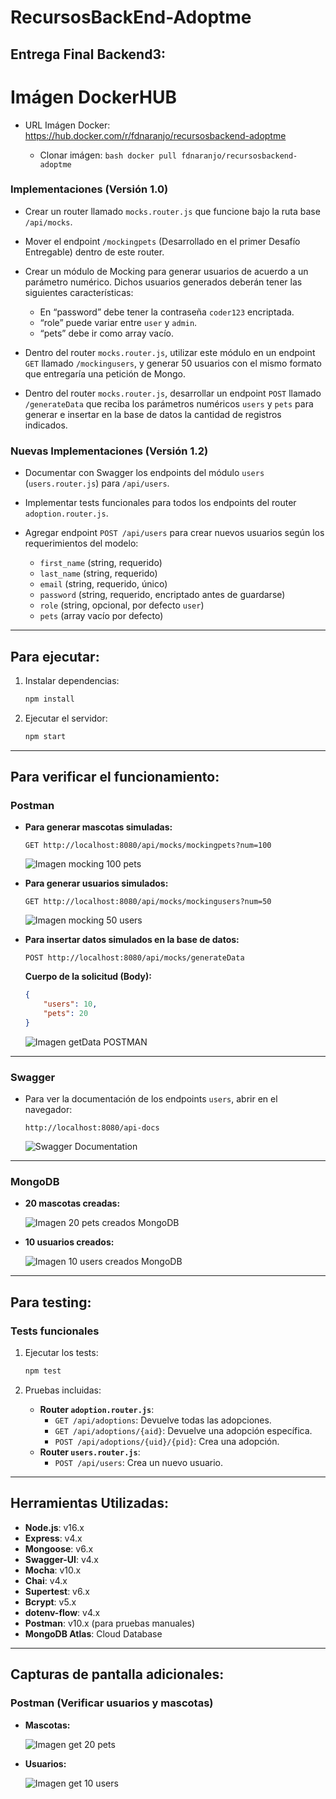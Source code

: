 
# RecursosBackEnd-Adoptme

## **Entrega Final Backend3:**

# **Imágen DockerHUB**

- URL Imágen Docker: https://hub.docker.com/r/fdnaranjo/recursosbackend-adoptme

    - Clonar imágen: 
            ```bash
            docker pull fdnaranjo/recursosbackend-adoptme
            ```
  
### **Implementaciones (Versión 1.0)**

- Crear un router llamado `mocks.router.js` que funcione bajo la ruta base `/api/mocks`.

- Mover el endpoint `/mockingpets` (Desarrollado en el primer Desafío Entregable) dentro de este router.

- Crear un módulo de Mocking para generar usuarios de acuerdo a un parámetro numérico. Dichos usuarios generados deberán tener las siguientes características:
  - En “password” debe tener la contraseña `coder123` encriptada.
  - “role” puede variar entre `user` y `admin`.
  - “pets” debe ir como array vacío.

- Dentro del router `mocks.router.js`, utilizar este módulo en un endpoint `GET` llamado `/mockingusers`, y generar 50 usuarios con el mismo formato que entregaría una petición de Mongo.

- Dentro del router `mocks.router.js`, desarrollar un endpoint `POST` llamado `/generateData` que reciba los parámetros numéricos `users` y `pets` para generar e insertar en la base de datos la cantidad de registros indicados.

### **Nuevas Implementaciones (Versión 1.2)**

- Documentar con Swagger los endpoints del módulo `users` (`users.router.js`) para `/api/users`.

- Implementar tests funcionales para todos los endpoints del router `adoption.router.js`.

- Agregar endpoint `POST /api/users` para crear nuevos usuarios según los requerimientos del modelo:
  - `first_name` (string, requerido)
  - `last_name` (string, requerido)
  - `email` (string, requerido, único)
  - `password` (string, requerido, encriptado antes de guardarse)
  - `role` (string, opcional, por defecto `user`)
  - `pets` (array vacío por defecto)

---

## **Para ejecutar:**

1. Instalar dependencias:
    ```bash
    npm install
    ```

2. Ejecutar el servidor:
    ```bash
    npm start
    ```

---

## **Para verificar el funcionamiento:**

### **Postman**

- **Para generar mascotas simuladas:**

    ```http
    GET http://localhost:8080/api/mocks/mockingpets?num=100
    ```

    ![Imagen mocking 100 pets](./src/public/img/Mock100Pets.png)

- **Para generar usuarios simulados:**

    ```http
    GET http://localhost:8080/api/mocks/mockingusers?num=50
    ```

    ![Imagen mocking 50 users](./src/public/img/Mock50Users.png)

- **Para insertar datos simulados en la base de datos:**

    ```http
    POST http://localhost:8080/api/mocks/generateData
    ```

    **Cuerpo de la solicitud (Body):**
    ```json
    {
        "users": 10,
        "pets": 20
    }
    ```

    ![Imagen getData POSTMAN](./src/public/img/PostGetDataPostman.png)

---

### **Swagger**

- Para ver la documentación de los endpoints `users`, abrir en el navegador:

    ```http
    http://localhost:8080/api-docs
    ```

    ![Swagger Documentation](./src/public/img/SwaggerDocs.png)

---

### **MongoDB**

- **20 mascotas creadas:**

    ![Imagen 20 pets creados MongoDB](./src/public/img/Mongo20Pets.png)

- **10 usuarios creados:**

    ![Imagen 10 users creados MongoDB](./src/public/img/Mongo10Users.png)

---

## **Para testing:**

### **Tests funcionales**

1. Ejecutar los tests:
    ```bash
    npm test
    ```

2. Pruebas incluidas:
    - **Router `adoption.router.js`**:
        - `GET /api/adoptions`: Devuelve todas las adopciones.
        - `GET /api/adoptions/{aid}`: Devuelve una adopción específica.
        - `POST /api/adoptions/{uid}/{pid}`: Crea una adopción.
    - **Router `users.router.js`**:
        - `POST /api/users`: Crea un nuevo usuario.

---

## **Herramientas Utilizadas:**

- **Node.js**: v16.x
- **Express**: v4.x
- **Mongoose**: v6.x
- **Swagger-UI**: v4.x
- **Mocha**: v10.x
- **Chai**: v4.x
- **Supertest**: v6.x
- **Bcrypt**: v5.x
- **dotenv-flow**: v4.x
- **Postman**: v10.x (para pruebas manuales)
- **MongoDB Atlas**: Cloud Database

---

## **Capturas de pantalla adicionales:**

### **Postman (Verificar usuarios y mascotas)**

- **Mascotas:**

    ![Imagen get 20 pets](./src/public/img/GetPostman20Pets.png)

- **Usuarios:**

    ![Imagen get 10 users](./src/public/img/GetPostman10Users.png.png)